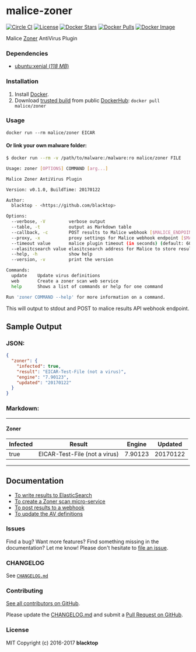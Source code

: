 malice-zoner
============
[![Circle CI](https://circleci.com/gh/malice-plugins/zoner.png?style=shield)](https://circleci.com/gh/malice-plugins/zoner)
[![License](http://img.shields.io/:license-mit-blue.svg)](http://doge.mit-license.org)
[![Docker Stars](https://img.shields.io/docker/stars/malice/zoner.svg)](https://hub.docker.com/r/malice/zoner/)
[![Docker Pulls](https://img.shields.io/docker/pulls/malice/zoner.svg)](https://hub.docker.com/r/malice/zoner/)
[![Docker Image](https://img.shields.io/badge/docker%20image-162MB-blue.svg)](https://hub.docker.com/r/malice/zoner/)

Malice [Zoner](http://www.zonerantivirus.com/stahnout) AntiVirus Plugin

### Dependencies

-	[ubuntu:xenial (*118 MB*\)](https://hub.docker.com/_/ubuntu/)

### Installation

1.	Install [Docker](https://www.docker.io/).
2.	Download [trusted build](https://hub.docker.com/r/malice/zoner/) from public [DockerHub](https://hub.docker.com): `docker pull malice/zoner`

### Usage

```
docker run --rm malice/zoner EICAR
```

#### Or link your own malware folder:

```bash
$ docker run --rm -v /path/to/malware:/malware:ro malice/zoner FILE

Usage: zoner [OPTIONS] COMMAND [arg...]

Malice Zoner AntiVirus Plugin

Version: v0.1.0, BuildTime: 20170122

Author:
  blacktop - <https://github.com/blacktop>

Options:
  --verbose, -V         verbose output
  --table, -t	        output as Markdown table
  --callback, -c	    POST results to Malice webhook [$MALICE_ENDPOINT]
  --proxy, -x	        proxy settings for Malice webhook endpoint [$MALICE_PROXY]
  --timeout value       malice plugin timeout (in seconds) (default: 60) [$MALICE_TIMEOUT]    
  --elasitcsearch value elasitcsearch address for Malice to store results [$MALICE_ELASTICSEARCH]   
  --help, -h	        show help
  --version, -v	        print the version

Commands:
  update	Update virus definitions
  web       Create a zoner scan web service  
  help		Shows a list of commands or help for one command

Run 'zoner COMMAND --help' for more information on a command.
```

This will output to stdout and POST to malice results API webhook endpoint.

## Sample Output

### JSON:

```json
{
  "zoner": {
    "infected": true,
    "result": "EICAR-Test-File (not a virus)",
    "engine": "7.90123",
    "updated": "20170122"
  }
}
```

### Markdown:

---

#### Zoner

| Infected | Result                        | Engine  | Updated  |
| -------- | ----------------------------- | ------- | -------- |
| true     | EICAR-Test-File (not a virus) | 7.90123 | 20170122 |

---

Documentation
-------------

-	[To write results to ElasticSearch](https://github.com/malice-plugins/zoner/blob/master/docs/elasticsearch.md)
-	[To create a Zoner scan micro-service](https://github.com/malice-plugins/zoner/blob/master/docs/web.md)
-	[To post results to a webhook](https://github.com/malice-plugins/zoner/blob/master/docs/callback.md)
-	[To update the AV definitions](https://github.com/malice-plugins/zoner/blob/master/docs/update.md)

### Issues

Find a bug? Want more features? Find something missing in the documentation? Let me know! Please don't hesitate to [file an issue](https://github.com/malice-plugins/zoner/issues/new).

### CHANGELOG

See [`CHANGELOG.md`](https://github.com/malice-plugins/zoner/blob/master/CHANGELOG.md)

### Contributing

[See all contributors on GitHub](https://github.com/malice-plugins/zoner/graphs/contributors).

Please update the [CHANGELOG.md](https://github.com/malice-plugins/zoner/blob/master/CHANGELOG.md) and submit a [Pull Request on GitHub](https://help.github.com/articles/using-pull-requests/).

### License

MIT Copyright (c) 2016-2017 **blacktop**
